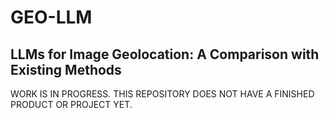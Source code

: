 # GEO-LLM

## LLMs for Image Geolocation: A Comparison with Existing Methods

WORK IS IN PROGRESS. THIS REPOSITORY DOES NOT HAVE A FINISHED PRODUCT OR PROJECT YET.
